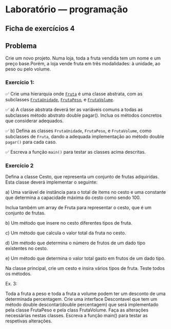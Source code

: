 # Laboratório — programação

## Ficha de exercícios 4

## Problema

Crie um novo projeto. Numa loja, toda a fruta vendida tem um nome e um preço base.Porém, a loja vende fruta em três modalidades: à unidade, ao peso ou pelo volume.

### Exercício 1: 

:white_check_mark: Crie uma hierarquia onde [`Fruta`](https://github.com/Li-hub-san/laboratorio-programacao/blob/main/src/ficha4/Fruta.java) é uma classe abstrata, com as subclasses [`FrutaUnidade`](https://github.com/Li-hub-san/laboratorio-programacao/blob/main/src/ficha4/FrutaUnidade.java), [`FrutaPeso`](https://github.com/Li-hub-san/laboratorio-programacao/blob/main/src/ficha4/FrutaPeso.java), e
[`FrutaVolume`](https://github.com/Li-hub-san/laboratorio-programacao/blob/main/src/ficha4/FrutaVolume.java).

:white_check_mark: a) A classe abstrata deverá ter as variáveis comuns a todas as subclasses
método abstrato double pagar(). Inclua os métodos concretos que considerar adequados.

:white_check_mark: b) Defina as classes `FrutaUnidade`, `FrutaPeso`, e `FrutaVolume`, como subclasses de `Fruta`,
dando a adequada implementação ao método double `pagar()` para cada caso.

:white_check_mark: Escreva a função `main()` para testar as classes acima descritas.



### Exercício 2
Defina a classe Cesto, que representa um conjunto de frutas adquiridas.
Esta classe deverá implementar o seguinte:

a) Uma variável de instância para o total de items no cesto e uma constante que determina a capacidade máxima do cesto como sendo 100.

Inclua também um array de Fruta para representar o cesto, que é um conjunto de frutas.

b) Um método que insere no cesto diferentes tipos de fruta.

c) Um método que calcula o valor total da fruta no cesto.

d) Um método que determina o número de frutos de um dado tipo existentes no cesto.

e) Um método que determina o valor total gasto em frutos de um dado tipo.

Na classe principal, crie um cesto e insira vários tipos de fruta. Teste todos os métodos.

Ex. 3: 

Toda a fruta a peso e toda a fruta a volume podem ter um desconto de uma
determinada percentagem. Crie uma interface Descontavel que tem um método double
descontar(double percentagem) que será implementado pela classe FrutaPeso e pela class
FrutaVolume. Faça as alterações necessárias nestas classes. Escreva a função main() para
testar as respetivas alterações.
